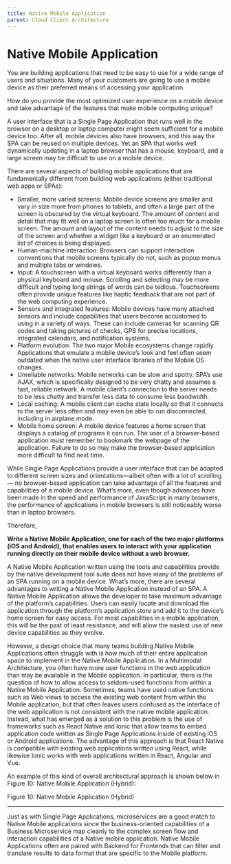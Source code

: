 ```yaml
---
title: Native Mobile Application
parent: Cloud Client Architecture
---
```

Native Mobile Application
===

You are building applications that need to be easy to use for a wide range of users and situations. Many of your customers are going to use a mobile device as their preferred means of accessing your application.

How do you provide the most optimized user experience on a mobile device and take advantage of the features that make mobile computing unique?

A user interface that is a Single Page Application that runs well in the browser on a desktop or laptop computer might seem sufficient for a mobile device too. After all, mobile devices also have browsers, and this way the SPA can be reused on multiple devices. Yet an SPA that works well dynamically updating in a laptop browser that has a mouse, keyboard, and a large screen may be difficult to use on a mobile device.

There are several aspects of building mobile applications that are fundamentally different from building web applications (either traditional web apps or SPAs):

-	Smaller, more varied screens: Mobile device screens are smaller and vary in size more from phones to tablets, and often a large part of the screen is obscured by the virtual keyboard. The amount of content and detail that may fit well on a laptop screen is often too much for a mobile screen. The amount and layout of the content needs to adjust to the size of the screen and whether a widget like a keyboard or an enumerated list of choices is being displayed.
-	Human-machine interaction: Browsers can support interaction conventions that mobile screens typically do not, such as popup menus and multiple tabs or windows.
-	Input: A touchscreen with a virtual keyboard works differently than a physical keyboard and mouse. Scrolling and selecting may be more difficult and typing long strings of words can be tedious. Touchscreens often provide unique features like haptic feedback that are not part of the web computing experience.
-	Sensors and integrated features: Mobile devices have many attached sensors and include capabilities that users become accustomed to using in a variety of ways. These can include cameras for scanning QR codes and taking pictures of checks, GPS for precise locations, integrated calendars, and notification systems.
-	Platform evolution: The two major Mobile ecosystems change rapidly. Applications that emulate a mobile device’s look and feel often seem outdated when the native user interface libraries of the Mobile OS changes.  
-	Unreliable networks: Mobile networks can be slow and spotty. SPA’s use AJAX, which is specifically designed to be very chatty and assumes a fast, reliable network. A mobile client’s connection to the server needs to be less chatty and transfer less data to consume less bandwidth.
-	Local caching: A mobile client can cache state locally so that it connects to the server less often and may even be able to run disconnected, including in airplane mode.
-	Mobile home screen: A mobile device features a home screen that displays a catalog of programs it can run. The user of a browser-based application must remember to bookmark the webpage of the application. Failure to do so may make the browser-based application more difficult to find next time.

While Single Page Applications provide a user interface that can be adapted to different screen sizes and orientations—albeit often with a lot of scrolling— no browser-based application can take advantage of all the features and capabilities of a mobile device. What’s more, even though advances have been made in the speed and performance of JavaScript in many browsers, the performance of applications in mobile browsers is still noticeably worse than in laptop browsers.

Therefore,

**Write a Native Mobile Application, one for each of the two major platforms (iOS and Android), that enables users to interact with your application running directly on their mobile device without a web browser.**

A Native Mobile Application written using the tools and capabilities provide by the native development tool suite does not have many of the problems of an SPA running on a mobile device.  What’s more, there are several advantages to writing a Native Mobile Application instead of an SPA. A Native Mobile Application allows the developer to take maximum advantage of the platform’s capabilities. Users can easily locate and download the application through the platform’s application store and add it to the device’s home screen for easy access.  For most capabilities in a mobile application, this will be the past of least resistance, and will allow the easiest use of new device capabilities as they evolve.

However, a design choice that many teams building Native Mobile Applications often struggle with is how much of their entire application space to implement in the Native Mobile Application.  In a Multimodal Architecture, you often have more user functions in the web application than may be available in the Mobile application.  In particular, there is the question of how to allow access to seldom-used functions from within a Native Mobile Application. Sometimes, teams have used native functions such as Web views  to access the existing web content from within the Mobile application, but that often leaves users confused as the interface of the web application is not consistent with the native mobile application.  Instead, what has emerged as a solution to this problem is the use of frameworks such as React Native  and Ionic  that allow teams to embed application code written as Single Page Applications inside of existing iOS or Android applications.  The advantage of this approach is that React Native is compatible with existing web applications written using React, while likewise Ionic works with web applications written in React, Angular and Vue.  

An example of this kind of overall architectural approach is shown below in Figure 10: Native Mobile Application (Hybrid):
 
Figure 10: Native Mobile Application (Hybrid) 

* * *

Just as with Single Page Applications, microservices are a good match to Native Mobile applications since the business-oriented capabilities of a Business Microservice map cleanly to the complex screen flow and interaction capabilities of a Native mobile application. Native Mobile Applications often are paired with Backend for Frontends that can filter and translate results to data format that are specific to the Mobile platform.

